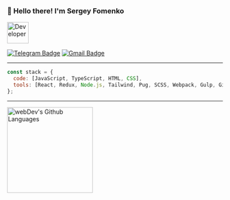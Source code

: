 ### 👋 Hello there! I'm Sergey Fomenko

<img  height="50px" alt="Developer" src="https://readme-typing-svg.herokuapp.com?color=%2336BCF7&lines=Frontend+Developer" />

[![Telegram Badge](https://img.shields.io/badge/-SergeyFo-blue?style=flat&logo=Telegram&logoColor=white)](https://t.me/SergeyFo) [![Gmail Badge](https://img.shields.io/badge/-Gmail-red?style=flat&logo=Gmail&logoColor=white)](mailto:fomenko99sergey@gmail.com)

---


```javascript
const stack = {
  code: [JavaScript, TypeScript, HTML, CSS],
  tools: [React, Redux, Node.js, Tailwind, Pug, SCSS, Webpack, Gulp, Git, npm],
};
```
---

<img height="200px" align="left" alt="webDev's Github Languages" src="https://github-readme-stats.vercel.app/api/top-langs/?username=Ra3d0r&layout=compact&theme=github_dark" />

